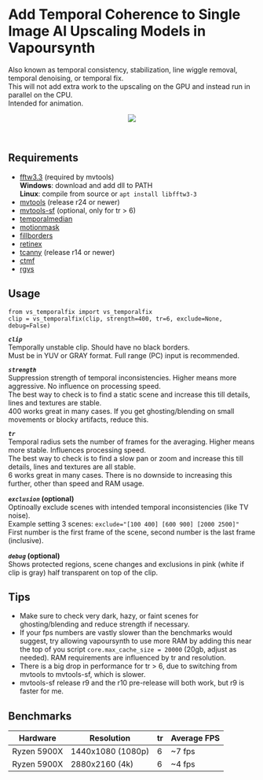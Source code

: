

















# Add Temporal Coherence to Single Image AI Upscaling Models in Vapoursynth
Also known as temporal consistency, stabilization, line wiggle removal, temporal denoising, or temporal fix.  
This will not add extra work to the upscaling on the GPU and instead run in parallel on the CPU.  
Intended for animation.

<p align="center">
    <img src="README_example.gif"/>
</p>

<br />

## Requirements
* [fftw3.3](http://www.fftw.org/download.html) (required by mvtools)  
__Windows__: download and add dll to PATH  
__Linux__: compile from source or `apt install libfftw3-3`
* [mvtools](https://github.com/dubhater/vapoursynth-mvtools) (release r24 or newer)
* [mvtools-sf](https://github.com/IFeelBloated/vapoursynth-mvtools-sf) (optional, only for tr > 6)
* [temporalmedian](https://github.com/dubhater/vapoursynth-temporalmedian)
* [motionmask](https://github.com/dubhater/vapoursynth-motionmask)
* [fillborders](https://github.com/dubhater/vapoursynth-fillborders)
* [retinex](https://github.com/HomeOfVapourSynthEvolution/VapourSynth-Retinex)
* [tcanny](https://github.com/HomeOfVapourSynthEvolution/VapourSynth-TCanny) (release r14 or newer)
* [ctmf](https://github.com/HomeOfVapourSynthEvolution/VapourSynth-CTMF)
* [rgvs](https://github.com/vapoursynth/vs-removegrain)

## Usage

    from vs_temporalfix import vs_temporalfix
    clip = vs_temporalfix(clip, strength=400, tr=6, exclude=None, debug=False)

__*`clip`*__  
Temporally unstable clip. Should have no black borders.  
Must be in YUV or GRAY format. Full range (PC) input is recommended.

__*`strength`*__  
Suppression strength of temporal inconsistencies. Higher means more aggressive. No influence on processing speed.  
The best way to check is to find a static scene and increase this till details, lines and textures are stable.  
400 works great in many cases. If you get ghosting/blending on small movements or blocky artifacts, reduce this.

__*`tr`*__  
Temporal radius sets the number of frames for the averaging. Higher means more stable. Influences processing speed.  
The best way to check is to find a slow pan or zoom and increase this till details, lines and textures are all stable.  
6 works great in many cases. There is no downside to increasing this further, other than speed and RAM usage.

__*`exclusion`* (optional)__  
Optinoally exclude scenes with intended temporal inconsistencies (like TV noise).  
Example setting 3 scenes: `exclude="[100 400] [600 900] [2000 2500]"`  
First number is the first frame of the scene, second number is the last frame (inclusive).

__*`debug`* (optional)__  
Shows protected regions, scene changes and exclusions in pink (white if clip is gray) half transparent on top of the clip.

## Tips
* Make sure to check very dark, hazy, or faint scenes for ghosting/blending and reduce strength if necessary.
* If your fps numbers are vastly slower than the benchmarks would suggest, try allowing vapoursynth to use more RAM by adding this near the top of you script `core.max_cache_size = 20000` (20gb, adjust as needed). RAM requirements are influenced by tr and resolution.
* There is a big drop in performance for tr > 6, due to switching from mvtools to mvtools-sf, which is slower.
* mvtools-sf release r9 and the r10 pre-release will both work, but r9 is faster for me.

## Benchmarks

| Hardware    | Resolution        | tr | Average FPS
| ----------- | ----------------- | -- | -----------        
| Ryzen 5900X | 1440x1080 (1080p) | 6  | ~7 fps
| Ryzen 5900X | 2880x2160 (4k)    | 6  | ~4 fps

